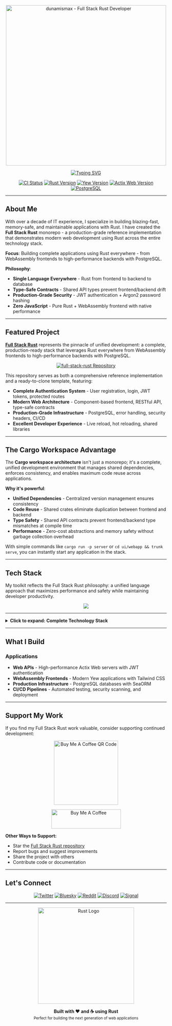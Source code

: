 <p align="center">
  <img src="https://github.com/dunamismax/full-stack-rust/blob/main/assets/rust-wallpaper-crab-new.png" alt="dunamismax - Full Stack Rust Developer" width="500"/>
</p>

<p align="center">
  <a href="https://github.com/dunamismax/full-stack-rust">
    <img src="https://readme-typing-svg.demolab.com/?font=Fira+Code&size=24&pause=1000&color=CE422B&center=true&vCenter=true&width=800&lines=IT+Director+%7C+Rust+Developer;Creator+of+Full+Stack+Rust;Yew+%2B+Actix+Web+%2B+PostgreSQL;Zero+JavaScript%2C+Maximum+Performance;Clone%2C+Configure%2C+and+Deploy!" alt="Typing SVG" />
  </a>
</p>

<p align="center">
  <a href="https://github.com/dunamismax/full-stack-rust/actions/workflows/ci.yml"><img src="https://github.com/dunamismax/full-stack-rust/workflows/CI/badge.svg" alt="CI Status"></a>
  <a href="https://www.rust-lang.org/"><img src="https://img.shields.io/badge/Rust-1.70+-CE422B.svg?logo=rust" alt="Rust Version"></a>
  <a href="https://yew.rs/"><img src="https://img.shields.io/badge/Yew-0.21-green.svg?logo=rust" alt="Yew Version"></a>
  <a href="https://actix.rs/"><img src="https://img.shields.io/badge/Actix_Web-4.11-blue.svg?logo=rust" alt="Actix Web Version"></a>
  <a href="https://www.postgresql.org/"><img src="https://img.shields.io/badge/PostgreSQL-15+-blue.svg?logo=postgresql" alt="PostgreSQL"></a>
</p>

---

## About Me

With over a decade of IT experience, I specialize in building blazing-fast, memory-safe, and maintainable applications with Rust. I have created the **Full Stack Rust** monorepo - a production-grade reference implementation that demonstrates modern web development using Rust across the entire technology stack.

**Focus**: Building complete applications using Rust everywhere - from WebAssembly frontends to high-performance backends with PostgreSQL.

**Philosophy**:

- **Single Language Everywhere** - Rust from frontend to backend to database
- **Type-Safe Contracts** - Shared API types prevent frontend/backend drift
- **Production-Grade Security** - JWT authentication + Argon2 password hashing
- **Zero JavaScript** - Pure Rust + WebAssembly frontend with native performance

---

## Featured Project

**[Full Stack Rust](https://github.com/dunamismax/full-stack-rust)** represents the pinnacle of unified development: a complete, production-ready stack that leverages Rust everywhere from WebAssembly frontends to high-performance backends with PostgreSQL.

<p align="center">
  <a href="https://github.com/dunamismax/full-stack-rust">
    <img src="https://github-readme-stats.vercel.app/api/pin/?username=dunamismax&repo=full-stack-rust&theme=dracula&show_owner=true" alt="full-stack-rust Repository" />
  </a>
</p>

This repository serves as both a comprehensive reference implementation and a ready-to-clone template, featuring:

- **Complete Authentication System** - User registration, login, JWT tokens, protected routes
- **Modern Web Architecture** - Component-based frontend, RESTful API, type-safe contracts
- **Production-Grade Infrastructure** - PostgreSQL, error handling, security headers, CI/CD
- **Excellent Developer Experience** - Live reload, hot reloading, shared libraries

---

## The Cargo Workspace Advantage

The **Cargo workspace architecture** isn't just a monorepo; it's a complete, unified development environment that manages shared dependencies, enforces consistency, and enables maximum code reuse across applications.

**Why it's powerful**:

- **Unified Dependencies** - Centralized version management ensures consistency
- **Code Reuse** - Shared crates eliminate duplication between frontend and backend
- **Type Safety** - Shared API contracts prevent frontend/backend type mismatches at compile time
- **Performance** - Zero-cost abstractions and memory safety without garbage collection overhead

With simple commands like `cargo run -p server` or `cd ui/webapp && trunk serve`, you can instantly start any application in the stack.

---

## Tech Stack

My toolkit reflects the Full Stack Rust philosophy: a unified language approach that maximizes performance and safety while maintaining developer productivity.

<p align="center">
  <a href="https://skillicons.dev">
    <img src="https://skillicons.dev/icons?i=rust,wasm,actix,postgresql,html,css,docker,linux" />
  </a>
</p>

---

<details>
<summary><strong>Click to expand: Complete Technology Stack</strong></summary>

Below is a comprehensive, full-stack technology architecture leveraging the Rust programming language. The stack is designed to facilitate the development of high-performance, scalable, and maintainable web applications. By utilizing Rust across all layers, from the WebAssembly-powered frontend to the asynchronous backend, this architecture ensures robust type safety, exceptional performance, and a unified development experience.

### **Frontend: Reactive, Buildless, & WebAssembly-Powered**

This frontend architecture runs native Rust code directly in the browser using WebAssembly (WASM), delivering rich, interactive user experiences with incredible performance. The development workflow is streamlined for simplicity by using a "buildless" approach for styling, eliminating the need for complex JavaScript tooling.

- [**Yew**](https://yew.rs/)
  - **Role:** Component-Based Frontend Framework
  - **Description:** Yew is a modern Rust framework for creating multi-threaded front-end web apps with WebAssembly. Its component-based model and `html!` macro, which is similar to JSX, provide a familiar and powerful development experience for building complex, interactive user interfaces.
- [**Tailwind CSS via Play CDN**](https://tailwindcss.com/docs/installation/play-cdn)
  - **Role:** Utility-First Styling (No Build Step)
  - **Description:** This method integrates the full power of the Tailwind CSS framework by simply adding a script tag to your `index.html`. The Play CDN dynamically scans your HTML for utility classes and generates the necessary styles in the browser. This is ideal for rapid development and projects where you want to avoid a JavaScript-based build process entirely. **Note:** The official Tailwind documentation recommends using this for development purposes; for production, it is best practice to generate and use a static CSS file.
- [**Trunk**](https://trunkrs.dev/)
  - **Role:** WASM Web Application Bundler
  - **Description:** Trunk is the essential build tool and development server for Yew applications. It automates the process of managing your `index.html` file, bundling WASM and other assets, and provides a live-reloading server, creating a seamless and efficient development cycle.
- [**Yew Components**](https://github.com/wiseaidev/yew-components)
  - **Role:** Pre-built UI Components
  - **Description:** A versatile collection of reusable components designed for Yew, including ready-to-use forms for login, registration, and contact. These components come with styles for various CSS frameworks, including Tailwind CSS, greatly accelerating UI development.
- [**Material Yew**](https://github.com/yewstack/material-yew)
  - **Role:** Material Design Components
  - **Description:** This library provides a complete set of Yew components that wrap Material Web Components, allowing you to easily and faithfully implement Google's popular Material Design system in your Rust-based web application.

### **Backend: Asynchronous & Scalable**

The foundation of this stack is engineered for exceptional speed, robust memory safety, and massive concurrency, harnessing Rust's cutting-edge asynchronous ecosystem.

- [**Tokio**](https://tokio.rs/tokio/tutorial)
  - **Role:** Asynchronous Runtime
  - **Description:** As the de-facto standard for asynchronous applications in Rust, Tokio provides the essential non-blocking I/O platform, task scheduler, and utilities that power the entire backend. Its event-driven architecture is designed for building reliable network applications without compromising on speed.
- [**Actix Web**](https://actix.rs/docs/)
  - **Role:** High-Performance Web Framework
  - **Description:** Actix Web is a powerful and pragmatic framework for crafting APIs and web services. Renowned for its extreme speed and efficient resource management, it can handle a vast number of concurrent connections, making it ideal for demanding, high-performance backend services.
- [**Serde**](https://serde.rs/)
  - **Role:** Data Serialization & Deserialization
  - **Description:** An indispensable framework for the efficient and generic conversion of Rust data structures to and from a multitude of formats like JSON. Serde is a critical component for handling data in any modern web application, integrating seamlessly with other parts of the ecosystem.

### **Data Persistence Layer**

This data layer is architected for unwavering reliability and seamless integration with Rust, featuring a production-grade database solution.

- [**PostgreSQL**](https://www.postgresql.org/docs/)
  - **Role:** Production-Grade Relational Database
  - **Description:** A powerful, open-source object-relational database system with an unparalleled reputation for reliability, feature robustness, and performance. PostgreSQL provides a scalable and durable foundation for production applications.
- [**SeaORM**](https://www.sea-ql.org/SeaORM/docs/internal-architecture/architecture)
  - **Role:** Relational ORM
  - **Description:** A dynamic and flexible Object-Relational Mapper that enables developers to interact with databases in an idiomatic and safe Rust fashion. By mapping database tables to Rust structs, SeaORM significantly reduces boilerplate code and prevents common data-related bugs.

### **Security & Authentication**

A direct and explicit approach to security, providing robust tools to control the authentication and authorization flow in your application.

- [**argon2**](https://docs.rs/argon2/latest/argon2/)
  - **Role:** Industry-Standard Password Hashing
  - **Description:** This crate offers a secure implementation of the Argon2 algorithm, the winner of the Password Hashing Competition. It ensures that user credentials are protected with a state-of-the-art, memory-hard hashing function.
- [**jsonwebtoken**](https://docs.rs/jsonwebtoken/latest/jsonwebtoken/)
  - **Role:** Stateless JWT Authentication
  - **Description:** A crate for creating and verifying JSON Web Tokens (JWTs), the standard for implementing stateless authentication in modern APIs, offering a powerful and secure alternative to traditional session management.
- [**actix-web-grants**](https://docs.rs/actix-web-grants/latest/actix_web_grants/)
  - **Role:** Flexible Authorization for Actix Web
  - **Description:** This library provides a flexible authorization layer to protect endpoints based on user roles and permissions. It seamlessly integrates with various authentication schemes to enforce access control policies.
- [**actix-identity**](https://docs.rs/actix-identity/latest/actix_identity/) & [**actix-session**](https://docs.rs/actix-session/latest/actix_session/)
  - **Role:** Session Management and User Identity
  - **Description:** These middlewares work in tandem to manage stateful user sessions and associate an identity with incoming requests. They provide a robust foundation for traditional, cookie-based authentication.

### **Development & Quality Assurance**

A state-of-the-art Rust development environment that emphasizes speed, correctness, and an efficient developer experience.

- [**cargo**](https://doc.rust-lang.org/cargo/)
  - **Role:** Project & Package Manager
  - **Description:** The official build tool and package manager for Rust. Cargo is the cornerstone of the development workflow, expertly handling dependency management, compilation, testing, and more.
- [**rustfmt**](https://rust-lang.github.io/rustfmt/)
  - **Role:** Code Formatter
  - **Description:** A tool for automatically formatting Rust code to a community-agreed-upon style, ensuring consistency and readability across the entire codebase.
- [**clippy**](https://doc.rust-lang.org/clippy/)
  - **Role:** Rust Linter
  - **Description:** An official and extensive collection of lints that catches common mistakes and improves your Rust code. Clippy is an invaluable tool for writing code that is more idiomatic, performant, and correct.
- [**rstest**](https://docs.rs/rstest/latest/rstest/)
  - **Role:** Fixture-Based Test Framework
  - **Description:** Enhances Rust's built-in testing capabilities by providing fixtures and parameterized/table-based testing, making tests cleaner, more powerful, and easier to maintain.

### **Configuration & Error Handling**

A robust foundation for managing application configuration and handling errors gracefully and effectively.

- [**Figment**](https://docs.rs/figment/latest/figment/)
  - **Role:** Layered Application Configuration
  - **Description:** A powerful configuration library that can merge settings from multiple sources—such as files (TOML, JSON), environment variables, and defaults—into a single, type-safe configuration struct.
- [**thiserror**](https://docs.rs/thiserror/latest/thiserror/)
  - **Role:** Granular Library-Level Error Handling
  - **Description:** A procedural macro for creating detailed, specific error types with minimal boilerplate. It is perfect for situations where distinguishing between different kinds of errors programmatically is essential.
- [**anyhow**](https://docs.rs/anyhow/latest/anyhow/)
  - **Role:** Flexible Application-Level Error Handling
  - **Description:** Provides a simple and ergonomic way to handle errors in application code. It is ideal for cases where you need to easily propagate errors up the call stack without defining custom error types for every possible failure.

### **Deployment & Observability**

A modern, container-native deployment and observability architecture designed for scalability, control, and production-grade monitoring.

- [**Docker**](https://docs.docker.com/)
  - **Role:** Containerization
  - **Description:** The definitive platform for developing, shipping, and running applications in containers. Docker encapsulates the application and its dependencies into a lightweight, portable container, ensuring consistency across development, testing, and production environments.
- [**Kubernetes**](https://kubernetes.io/docs/)
  - **Role:** Container Orchestration
  - **Description:** The industry-leading open-source platform for automating the deployment, scaling, and management of containerized applications. Kubernetes orchestrates the containerized Rust application, providing high availability, resilience, and seamless scaling in production.
- [**Caddy**](https://www.notion.so/ssawyer/https.caddyserver.com/docs/)
  - **Role:** High-Performance Reverse Proxy
  - **Description:** A powerful, modern web server that can serve as a reverse proxy, handle automatic TLS termination (HTTPS), and load balance requests to your Rust application. Caddy is renowned for its simplicity, security, and automatic HTTPS capabilities.
- [**Tracing**](https://docs.rs/tracing/latest/tracing/)
  - **Role:** Application-Level Observability
  - **Description:** A modern framework for instrumenting Rust programs to collect structured, event-based diagnostic information. In conjunction with subscribers like `tracing-subscriber`, it allows for logging events and exporting them to observability platforms for production-grade monitoring and analysis.

</details>

---

## What I Build

### Applications

- **Web APIs** - High-performance Actix Web servers with JWT authentication
- **WebAssembly Frontends** - Modern Yew applications with Tailwind CSS
- **Production Infrastructure** - PostgreSQL databases with SeaORM
- **CI/CD Pipelines** - Automated testing, security scanning, and deployment

---

## Support My Work

If you find my Full Stack Rust work valuable, consider supporting continued development:

<p align="center">
  <a href="https://www.buymeacoffee.com/dunamismax" target="_blank">
    <img src="https://github.com/dunamismax/full-stack-rust/blob/main/assets/buy-me-coffee-qr.png" alt="Buy Me A Coffee QR Code" width="200"/>
  </a>
</p>

<p align="center">
  <a href="https://www.buymeacoffee.com/dunamismax" target="_blank">
    <img src="https://cdn.buymeacoffee.com/buttons/v2/default-yellow.png" alt="Buy Me A Coffee" style="height: 60px !important;width: 217px !important;" />
  </a>
</p>

**Other Ways to Support:**

- Star the [Full Stack Rust repository](https://github.com/dunamismax/full-stack-rust)
- Report bugs and suggest improvements
- Share the project with others
- Contribute code or documentation

---

## Let's Connect

<p align="center">
  <a href="https://twitter.com/dunamismax" target="_blank"><img src="https://img.shields.io/badge/Twitter-%231DA1F2.svg?&style=for-the-badge&logo=twitter&logoColor=white" alt="Twitter"></a>
  <a href="https://bsky.app/profile/dunamismax.bsky.social" target="_blank"><img src="https://img.shields.io/badge/Bluesky-blue?style=for-the-badge&logo=bluesky&logoColor=white" alt="Bluesky"></a>
  <a href="https://reddit.com/user/dunamismax" target="_blank"><img src="https://img.shields.io/badge/Reddit-%23FF4500.svg?&style=for-the-badge&logo=reddit&logoColor=white" alt="Reddit"></a>
  <a href="https://discord.com/users/dunamismax" target="_blank"><img src="https://img.shields.io/badge/Discord-dunamismax-7289DA.svg?style=for-the-badge&logo=discord&logoColor=white" alt="Discord"></a>
  <a href="https://signal.me/#p/+dunamismax.66" target="_blank"><img src="https://img.shields.io/badge/Signal-dunamismax.66-3A76F0.svg?style=for-the-badge&logo=signal&logoColor=white" alt="Signal"></a>
</p>

---

<p align="center">
  <img src="https://github.com/dunamismax/full-stack-rust/blob/main/assets/rust-logo-title-wide.jpg" alt="Rust Logo" width="300"/>
</p>

<p align="center">
  <strong>Built with ❤️ and ☕ using Rust</strong><br>
  <sub>Perfect for building the next generation of web applications</sub>
</p>
